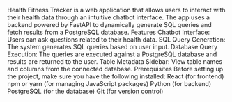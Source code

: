Health Fitness Tracker is a web application that allows users to interact with their health data through an intuitive chatbot interface. The app uses a backend powered by FastAPI to dynamically generate SQL queries and fetch results from a PostgreSQL database.
Features
Chatbot Interface: Users can ask questions related to their health data.
SQL Query Generation: The system generates SQL queries based on user input.
Database Query Execution: The queries are executed against a PostgreSQL database and results are returned to the user.
Table Metadata Sidebar: View table names and columns from the connected database.
Prerequisites
Before setting up the project, make sure you have the following installed:
React (for frontend)
npm or yarn (for managing JavaScript packages)
Python (for backend)
PostgreSQL (for the database)
Git (for version control)

